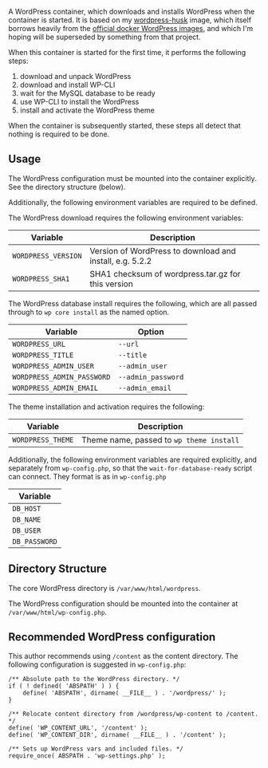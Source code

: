 A WordPress container, which downloads and installs WordPress when the container
is started.  It is based on my
[wordpress-husk](https://github.com/tesujimath/docker-wordpress-husk) image,
which itself borrows heavily from the
[official docker WordPress images](https://github.com/docker-library/wordpress),
and which I'm hoping will be superseded by something from that project.

When this container is started for the first time, it performs the following steps:

1. download and unpack WordPress
2. download and install WP-CLI
3. wait for the MySQL database to be ready
4. use WP-CLI to install the WordPress
5. install and activate the WordPress theme

When the container is subsequently started, these steps all detect that nothing
is required to be done.

## Usage

The WordPress configuration must be mounted into the container explicitly.  See
the directory structure (below).

Additionally, the following environment variables are required to be defined.

The WordPress download requires the following environment variables:

| Variable            | Description                                              |
|---------------------|----------------------------------------------------------|
| `WORDPRESS_VERSION` | Version of WordPress to download and install, e.g. 5.2.2 |
| `WORDPRESS_SHA1`    | SHA1 checksum of wordpress.tar.gz for this version       |

The WordPress database install requires the following, which are all passed
through to `wp core install` as the named option.

| Variable                   | Option             |
|----------------------------|--------------------|
| `WORDPRESS_URL`            | `--url`            |
| `WORDPRESS_TITLE`          | `--title`          |
| `WORDPRESS_ADMIN_USER`     | `--admin_user`     |
| `WORDPRESS_ADMIN_PASSWORD` | `--admin_password` |
| `WORDPRESS_ADMIN_EMAIL`    | `--admin_email`    |

The theme installation and activation requires the following:

| Variable          | Description                              |
|-------------------|------------------------------------------|
| `WORDPRESS_THEME` | Theme name, passed to `wp theme install` |

Additionally, the following environment variables are required explicitly, and
separately from `wp-config.php`, so that the `wait-for-database-ready` script
can connect.  They format is as in `wp-config.php`

| Variable      |
|---------------|
| `DB_HOST`     |
| `DB_NAME`     |
| `DB_USER`     |
| `DB_PASSWORD` |


## Directory Structure

The core WordPress directory is `/var/www/html/wordpress`.

The WordPress configuration should be mounted into the container at
`/var/www/html/wp-config.php`.

## Recommended WordPress configuration

This author recommends using `/content` as the content directory.  The following
configuration is suggested in `wp-config.php`:

```
/** Absolute path to the WordPress directory. */
if ( ! defined( 'ABSPATH' ) ) {
	define( 'ABSPATH', dirname( __FILE__ ) . '/wordpress/' );
}

/** Relocate content directory from /wordpress/wp-content to /content. */
define( 'WP_CONTENT_URL', '/content' );
define( 'WP_CONTENT_DIR', dirname( __FILE__ ) . '/content' );

/** Sets up WordPress vars and included files. */
require_once( ABSPATH . 'wp-settings.php' );
```
